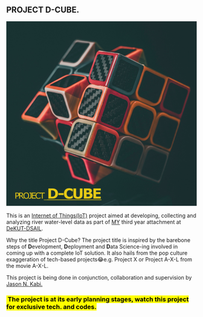 ## **PROJECT D-CUBE.**

![Alt text](https://github.com/Klein-Baru/Practical-Attachment-II/blob/main/Project%20D-Cube/Images%20and%20Videos/logo.jpg)

This is an [Internet of Things(IoT)](https://en.wikipedia.org/wiki/Internet_of_things) project aimed at developing, collecting and analyzing river water-level data as part of [MY](https://github.com/Klein-Baru) third year attachment at [DeKUT-DSAIL](https://dekut-dsail.github.io/).

Why the title Project D-Cube? The project title is inspired by the barebone steps of **D**evelopment, **D**eployment and **D**ata Science-ing involved in coming up with a complete IoT solution. It also hails from the pop culture exaggeration of tech-based projects😂e.g. Project X or Project A-X-L from the movie A-X-L.

This project is being done in conjunction, collaboration and supervision by [Jason N. Kabi.](https://www.linkedin.com/in/kabi-jason-b14b68164)

### <mark> The project is at its early planning stages, watch this project for exclusive tech. and codes.</mark>
